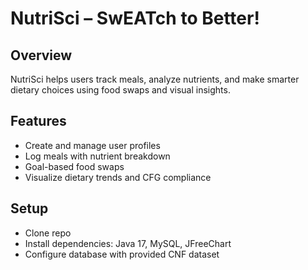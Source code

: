 # NutriSci – SwEATch to Better!

## Overview
NutriSci helps users track meals, analyze nutrients, and make smarter dietary choices using food swaps and visual insights.

## Features
- Create and manage user profiles
- Log meals with nutrient breakdown
- Goal-based food swaps
- Visualize dietary trends and CFG compliance

## Setup
- Clone repo
- Install dependencies: Java 17, MySQL, JFreeChart
- Configure database with provided CNF dataset

